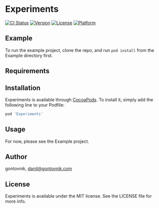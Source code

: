 # Experiments

[![CI Status](https://img.shields.io/travis/gontovnik/Experiments.svg?style=flat)](https://travis-ci.org/gontovnik/Experiments)
[![Version](https://img.shields.io/cocoapods/v/Experiments.svg?style=flat)](https://cocoapods.org/pods/Experiments)
[![License](https://img.shields.io/cocoapods/l/Experiments.svg?style=flat)](https://cocoapods.org/pods/Experiments)
[![Platform](https://img.shields.io/cocoapods/p/Experiments.svg?style=flat)](https://cocoapods.org/pods/Experiments)

## Example

To run the example project, clone the repo, and run `pod install` from the Example directory first.

## Requirements

## Installation

Experiments is available through [CocoaPods](https://cocoapods.org). To install
it, simply add the following line to your Podfile:

```ruby
pod 'Experiments'
```

## Usage

For now, please see the Example project. 

## Author

gontovnik, danil@gontovnik.com

## License

Experiments is available under the MIT license. See the LICENSE file for more info.
